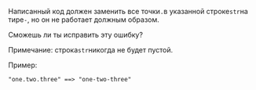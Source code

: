 Написанный код должен заменить все точки`.`в указанной строке`str`на тире`-`, но он не работает
должным образом.

Сможешь ли ты исправить эту ошибку?

Примечание: строка`str`никогда не будет пустой.

Пример:

```
"one.two.three" ==> "one-two-three"
```